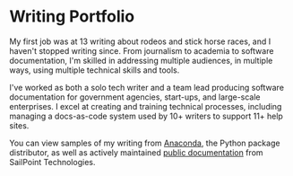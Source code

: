 # Writing Portfolio

My first job was at 13 writing about rodeos and stick horse races, and I haven't stopped writing since. From journalism to academia to software documentation, I'm skilled in addressing multiple audiences, in multiple ways, using multiple technical skills and tools. 

I've worked as both a solo tech writer and a team lead producing software documentation for government agencies, start-ups, and large-scale enterprises. I excel at creating and training technical processes, including managing a docs-as-code system used by 10+ writers to support 11+ help sites. 

You can view samples of my writing from [Anaconda](anaconda/index.md), the Python package distributor, as well as actively maintained [public documentation](id_security.md) from SailPoint Technologies. 

